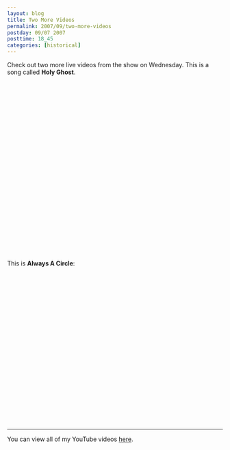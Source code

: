 ```yaml
---
layout: blog
title: Two More Videos
permalink: 2007/09/two-more-videos
postday: 09/07 2007
posttime: 18_45
categories: [historical]
---
```


<p>Check out two more live videos from the show on Wednesday. This is a song called <b>Holy Ghost</b>.</p>
<object width="425" height="350"> <param name="movie" value="http://www.youtube.com/v/Ayr_dF6CXkw" />  <embed src="http://www.youtube.com/v/Ayr_dF6CXkw" type="application/x-shockwave-flash" width="425" height="350"> </embed> </object><p><br /><br />
<br />This is <b>Always A Circle</b>:</p>
<object width="425" height="350"> <param name="movie" value="http://www.youtube.com/v/xsZ-eyNBzX4" />  <embed src="http://www.youtube.com/v/xsZ-eyNBzX4" type="application/x-shockwave-flash" width="425" height="350"> </embed> </object><hr />
You can view all of my YouTube videos <a href="http://www.youtube.com/user/kristeraxel">here</a>.
